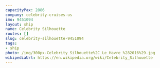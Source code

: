 ```yaml
---
capacityPax: 2886
company: celebrity-cruises-us
imo: 9451094
layout: ship
name: Celebrity Silhouette
routes: []
slug: celebrity-silhouette-9451094
tags:
- ship
photo: /img/300px-Celebrity_Silhouette%2C_Le_Havre_%282016%29.jpg
wikipediaUrl: https://en.wikipedia.org/wiki/Celebrity_Silhouette
---
```

